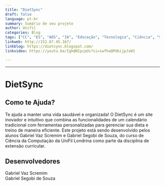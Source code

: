 ```yaml
---
title: "DietSync"
draft: false
language: pt-br
summary: Sumário de seu projeto
author: Unifil
categories: Blog
tags: ["CC", "ES", "ADS", "IA", "Educação", "Tecnologia", "Ciência", "Saúde", "Cultura", "Entretenimento"] 
linkweb: http://152.67.45.167/
linkblog: https://dietsync.blogspot.com/
linkvideo: https://youtu.be/IgkQNIpcpUs?si=iwfhaQPUbijpJsW3

---
```



---
# DietSync
## Como te Ajuda?
Te ajuda a manter uma vida saudável e organizada! O DietSync é um site inovador e intuitivo que combina as funcionalidades de um calendário tradicional com ferramentas personalizadas para gerenciar sua dieta e treino de maneira eficiente. Este projeto está sendo desenvolvido pelos alunos Gabriel Vaz Scremim e Gabriel Segobi de Souza, do curso de Ciência da Computação da UniFil Londrina como parte da disciplina de extensão curricular.
## Desenvolvedores
Gabriel Vaz Scremim <br>
Gabriel Segobi de Souza
